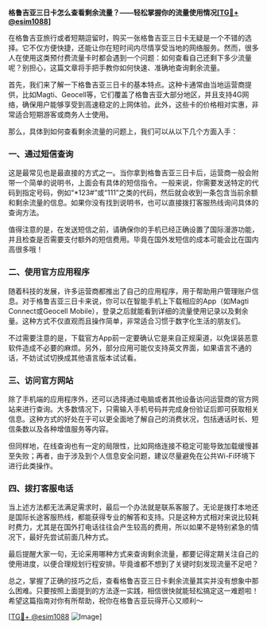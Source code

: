 **格鲁吉亚三日卡怎么查看剩余流量？——轻松掌握你的流量使用情况[[TG💪+ @esim1088](https://t.me/s/esim1088)]**

在格鲁吉亚旅行或者短期逗留时，购买一张格鲁吉亚三日卡无疑是一个不错的选择。它不仅方便快捷，还能让你在短时间内尽情享受当地的网络服务。然而，很多人在使用这类预付费流量卡时都会遇到一个问题：如何查看自己还剩下多少流量呢？别担心，这篇文章将手把手教你如何快速、准确地查询剩余流量。

首先，我们来了解一下格鲁吉亚三日卡的基本特点。这种卡通常由当地运营商提供，比如Magti、Geocell等，它们覆盖了格鲁吉亚大部分地区，并且支持4G网络，确保用户能够享受到高速稳定的上网体验。此外，这些卡的价格相对实惠，非常适合短期游客或商务人士使用。

那么，具体到如何查看剩余流量的问题上，我们可以从以下几个方面入手：

### **一、通过短信查询**
这是最常见也是最直接的方式之一。当你拿到格鲁吉亚三日卡后，运营商一般会附带一个简单的说明书，上面会有具体的短信指令。一般来说，你需要发送特定的代码到指定号码，例如“*123#”或“111”之类的代码，然后就会收到一条包含当前余额和剩余流量的信息。如果你没有找到说明书，也可以直接拨打客服热线询问具体的查询方法。

值得注意的是，在发送短信之前，请确保你的手机已经正确设置了国际漫游功能，并且检查是否需要支付额外的短信费用。毕竟在国外发短信的成本可能会比在国内高很多哦！

### **二、使用官方应用程序**
随着科技的发展，许多运营商都推出了自己的应用程序，用于帮助用户管理账户信息。对于格鲁吉亚三日卡来说，你可以在智能手机上下载相应的App（如Magti Connect或Geocell Mobile），登录之后就能看到详细的流量使用记录以及剩余量。这种方式不仅直观而且操作简单，非常适合习惯于数字化生活的朋友们。

不过需要注意的是，下载官方App前一定要确认它是来自正规渠道，以免误装恶意软件造成不必要的麻烦。另外，部分应用可能仅支持英文界面，如果语言不通的话，不妨试试切换成其他语言版本试试看。

### **三、访问官方网站**
除了手机端的应用程序外，还可以选择通过电脑或者其他设备访问运营商的官方网站来进行查询。大多数情况下，只需输入手机号码并完成身份验证后即可获取相关信息。这种方式的好处在于可以更全面地了解自己的消费状况，包括通话时长、短信条数以及各种增值服务等内容。

但同样地，在线查询也有一定的局限性，比如网络连接不稳定可能导致加载缓慢甚至失败；再者，由于涉及到个人信息安全问题，建议尽量避免在公共Wi-Fi环境下进行此类操作。

### **四、拨打客服电话**
当上述方法都无法满足需求时，最后一个办法就是联系客服了。无论是拨打本地还是国际长途客服热线，都能获得专业的解答和支持。只是这种方式相对来说比较耗时费力，尤其是在国外打电话往往会产生较高的费用，所以如果不是特别紧急的情况下，最好先尝试前面几种方式。

最后提醒大家一句，无论采用哪种方式来查询剩余流量，都要记得定期关注自己的使用进度，以便合理规划行程安排。毕竟谁都不想到了关键时刻发现流量不足吧？

总之，掌握了正确的技巧之后，查看格鲁吉亚三日卡剩余流量其实并没有想象中那么困难。只要按照上面提到的方法逐一实践，相信很快就能轻松搞定这一难题啦！希望这篇指南对你有所帮助，祝你在格鲁吉亚玩得开心又顺利～

[[TG💪+ @esim1088](https://t.me/s/esim1088) ![Image](https://i.postimg.cc/4NQfJmqS/Snipaste-2025-05-13-00-14-12.png)]